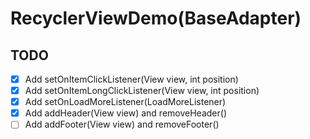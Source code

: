 # RecyclerViewDemo(BaseAdapter)

## TODO

- [x] Add setOnItemClickListener(View view, int position)
- [x] Add setOnItemLongClickListener(View view, int position)
- [x] Add setOnLoadMoreListener(LoadMoreListener)
- [x] Add addHeader(View view) and removeHeader()
- [ ] Add addFooter(View view) and removeFooter()
